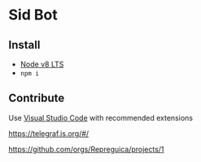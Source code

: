 # Sid Bot

## Install
* [Node v8 LTS](https://nodejs.org/en/)
* `npm i`


## Contribute
Use [Visual Studio Code](https://code.visualstudio.com/) with recommended extensions

https://telegraf.js.org/#/

https://github.com/orgs/Repreguica/projects/1